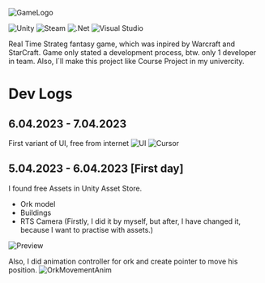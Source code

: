![GameLogo](https://fontmeme.com/temporary/418693c7a941da7ce942a201811188e7.png)

![Unity](https://img.shields.io/badge/unity-%23000000.svg?style=for-the-badge&logo=unity&logoColor=white)
![Steam](https://img.shields.io/badge/steam-%23000000.svg?style=for-the-badge&logo=steam&logoColor=white)
![.Net](https://img.shields.io/badge/.NET-5C2D91?style=for-the-badge&logo=.net&logoColor=white)
![Visual Studio](https://img.shields.io/badge/Visual%20Studio-5C2D91.svg?style=for-the-badge&logo=visual-studio&logoColor=white)

Real Time Strateg fantasy game, which was inpired by Warcraft and StarCraft. Game only stated a development process, btw. only 1 developer in team.
Also, I`ll make this project like Course Project in my univercity.

# Dev Logs

## 6.04.2023 - 7.04.2023
First variant of UI, free from internet
![UI](https://media.discordapp.net/attachments/668823462479134722/1093547269954994306/UI_Final_Line.png?width=1298&height=253)
![Cursor](https://xgm.guru/files/100/245618/Cursor.png)
## 5.04.2023 - 6.04.2023 [First day]
I found free Assets in Unity Asset Store.
- Ork model
- Buildings
- RTS Camera (Firstly, I did it by myself, but after, I have changed it, because I want to practise with assets.)

![Preview](https://media.discordapp.net/attachments/668823462479134722/1093314474133442630/Screenshot_2023-04-06_at_02.20.57.png?width=2022&height=1084)


Also, I did animation controller for ork and create pointer to move his position.
![OrkMovementAnim](https://media4.giphy.com/media/v1.Y2lkPTc5MGI3NjExMzQ0ZDNkNDQyNzQzYTJlZjVmNjAyYTcwMzFjMDg1OWUwYjYwZDlhNyZjdD1n/Ukcp3kyAUgqYXHVD1k/giphy.gif)
